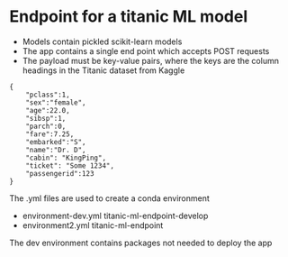 # Endpoint for a titanic ML model

- Models contain pickled scikit-learn models
- The app contains a single end point which accepts POST requests
- The payload must be key-value pairs, where the keys are the column headings in the Titanic dataset from Kaggle

```
{
    "pclass":1,
    "sex":"female",
    "age":22.0,
    "sibsp":1,
    "parch":0,
    "fare":7.25,
    "embarked":"S",
    "name":"Dr. D", 
    "cabin": "KingPing",
    "ticket": "Some 1234",
    "passengerid":123
}
```

The .yml files are used to create a conda environment
- environment-dev.yml titanic-ml-endpoint-develop
- environment2.yml titanic-ml-endpoint

The dev environment contains packages not needed to deploy the app

